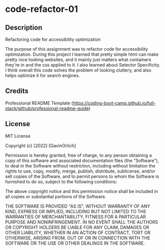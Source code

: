 # code-refactor-01

## Description

Refactoring code for accessibility optimization

The purpose of this assignment was to refactor code for accessibility optimization. During this project I learned that pretty simple html can make pretty nice looking websites, and it mainly just matters what containers they're in and the css applied to it. I also learned about Selector Specificity. I think overall this code solves the problem of looking cluttery, and also helps optimize it for search engines.


## Credits

Professional README Template (https://coding-boot-camp.github.io/full-stack/github/professional-readme-guide)

## License

MIT License

Copyright (c) [2022] [GavinOrlich]

Permission is hereby granted, free of charge, to any person obtaining a copy
of this software and associated documentation files (the "Software"), to deal
in the Software without restriction, including without limitation the rights
to use, copy, modify, merge, publish, distribute, sublicense, and/or sell
copies of the Software, and to permit persons to whom the Software is
furnished to do so, subject to the following conditions:

The above copyright notice and this permission notice shall be included in all
copies or substantial portions of the Software.

THE SOFTWARE IS PROVIDED "AS IS", WITHOUT WARRANTY OF ANY KIND, EXPRESS OR
IMPLIED, INCLUDING BUT NOT LIMITED TO THE WARRANTIES OF MERCHANTABILITY,
FITNESS FOR A PARTICULAR PURPOSE AND NONINFRINGEMENT. IN NO EVENT SHALL THE
AUTHORS OR COPYRIGHT HOLDERS BE LIABLE FOR ANY CLAIM, DAMAGES OR OTHER
LIABILITY, WHETHER IN AN ACTION OF CONTRACT, TORT OR OTHERWISE, ARISING FROM,
OUT OF OR IN CONNECTION WITH THE SOFTWARE OR THE USE OR OTHER DEALINGS IN THE
SOFTWARE.